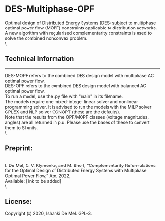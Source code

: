 # DES-Multiphase-OPF
 Optimal design of Distributed Energy Systems (DES) subject to multiphase optimal power flow (MOPF) constraints applicable to distribution networks. A new algorithm with regularised complementarity constraints is used to solve the combined nonconvex problem.
\
\
## Technical Information
----------------
DES-MOPF refers to the combined DES design model with multiphase AC optimal power flow. 
\
DES-OPF refers to the combined DES design model with balanced AC optimal power flow. 
\
To run a model, use the .py file with "main" in its filename. 
\
The models require one mixed-integer linear solver and nonlinear programming solver.
It is advised to run the models with the MILP solver CPLEX and NLP solver CONOPT (these are the defaults). 
\
Note that the results from the OPF/MOPF classes (voltage magnitudes, angles)
are all returned in p.u. Please use the bases of these to convert them to SI units. 
\
\
## Preprint:
\
I. De Mel, O. V. Klymenko, and M. Short, “Complementarity Reformulations for the Optimal Design of Distributed Energy Systems with Multiphase Optimal Power Flow,” Apr. 2022, 
\
Available: [link to be added]
\
\
## License:
Copyright (c) 2020, Ishanki De Mel. GPL-3.
